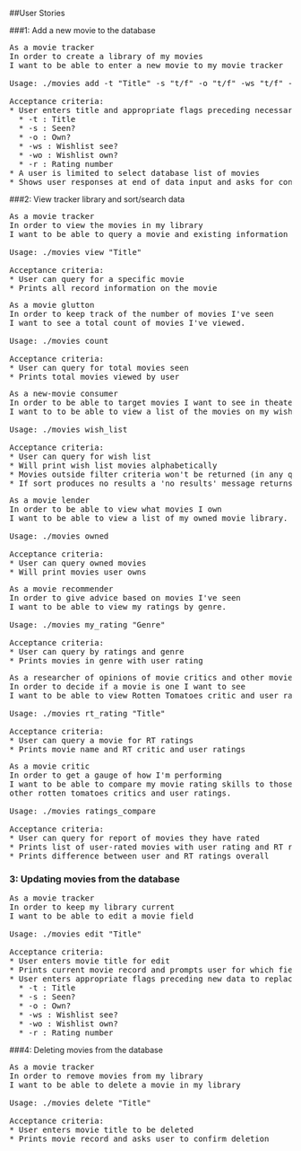 ##User Stories

###1: Add a new movie to the database
<pre>
As a movie tracker
In order to create a library of my movies
I want to be able to enter a new movie to my movie tracker

Usage: ./movies add -t "Title" -s "t/f" -o "t/f" -ws "t/f" -wo "t/f" -r num

Acceptance criteria:
* User enters title and appropriate flags preceding necessary data
  * -t : Title
  * -s : Seen?
  * -o : Own?
  * -ws : Wishlist see?
  * -wo : Wishlist own?
  * -r : Rating number
* A user is limited to select database list of movies
* Shows user responses at end of data input and asks for confirmation
</pre>
###2: View tracker library and sort/search data
<pre>
As a movie tracker
In order to view the movies in my library
I want to be able to query a movie and existing information on it

Usage: ./movies view "Title"

Acceptance criteria:
* User can query for a specific movie
* Prints all record information on the movie
</pre>
<pre>
As a movie glutton
In order to keep track of the number of movies I've seen
I want to see a total count of movies I've viewed.

Usage: ./movies count

Acceptance criteria:
* User can query for total movies seen
* Prints total movies viewed by user
</pre>
<pre>
As a new-movie consumer
In order to be able to target movies I want to see in theaters or on DVD
I want to to be able to view a list of the movies on my wish-list.

Usage: ./movies wish_list

Acceptance criteria:
* User can query for wish list
* Will print wish list movies alphabetically
* Movies outside filter criteria won't be returned (in any query)
* If sort produces no results a 'no results' message returns (in any query)
</pre>
<pre>
As a movie lender
In order to be able to view what movies I own
I want to be able to view a list of my owned movie library.

Usage: ./movies owned

Acceptance criteria:
* User can query owned movies
* Will print movies user owns
</pre>
<pre>
As a movie recommender
In order to give advice based on movies I've seen
I want to be able to view my ratings by genre.

Usage: ./movies my_rating "Genre"

Acceptance criteria:
* User can query by ratings and genre
* Prints movies in genre with user rating
</pre>
<pre>
As a researcher of opinions of movie critics and other movie goers
In order to decide if a movie is one I want to see
I want to be able to view Rotten Tomatoes critic and user ratings.

Usage: ./movies rt_rating "Title"

Acceptance criteria:
* User can query a movie for RT ratings
* Prints movie name and RT critic and user ratings
</pre>
<pre>
As a movie critic
In order to get a gauge of how I'm performing
I want to be able to compare my movie rating skills to those of
other rotten tomatoes critics and user ratings.

Usage: ./movies ratings_compare

Acceptance criteria:
* User can query for report of movies they have rated
* Prints list of user-rated movies with user rating and RT ratings
* Prints difference between user and RT ratings overall
</pre>
### 3: Updating movies from the database
<pre>
As a movie tracker
In order to keep my library current
I want to be able to edit a movie field

Usage: ./movies edit "Title"

Acceptance criteria:
* User enters movie title for edit
* Prints current movie record and prompts user for which field(s) for edit
* User enters appropriate flags preceding new data to replace existing values
  * -t : Title
  * -s : Seen?
  * -o : Own?
  * -ws : Wishlist see?
  * -wo : Wishlist own?
  * -r : Rating number
</pre>

###4: Deleting movies from the database
<pre>
As a movie tracker
In order to remove movies from my library
I want to be able to delete a movie in my library

Usage: ./movies delete "Title"

Acceptance criteria:
* User enters movie title to be deleted
* Prints movie record and asks user to confirm deletion
</pre>
